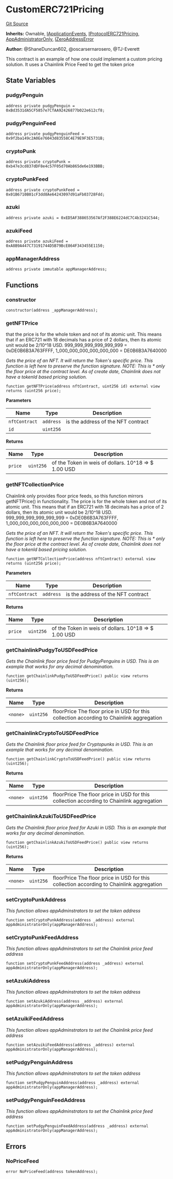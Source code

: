 # CustomERC721Pricing
[Git Source](https://github.com/thrackle-io/tron/blob/8134a3beedf036c43fc49cdc1818732eb057f270/src/example/pricing/CustomERC721Pricing.sol)

**Inherits:**
Ownable, [IApplicationEvents](/src/common/IEvents.sol/interface.IApplicationEvents.md), [IProtocolERC721Pricing](/src/common/IProtocolERC721Pricing.sol/interface.IProtocolERC721Pricing.md), [AppAdministratorOnly](/src/protocol/economic/AppAdministratorOnly.sol/contract.AppAdministratorOnly.md), [IZeroAddressError](/src/common/IErrors.sol/interface.IZeroAddressError.md)

**Author:**
@ShaneDuncan602, @oscarsernarosero, @TJ-Everett

This contract is an example of how one could implement a custom pricing solution. It uses a Chainlink Price Feed to get the token price


## State Variables
### pudgyPenguin

```solidity
address private pudgyPenguin = 0xBd3531dA5CF5857e7CfAA92426877b022e612cf8;
```


### pudgyPenguinFeed

```solidity
address private pudgyPenguinFeed = 0x9f2ba149c2A0Ee76043d83558C4E79E9F3E5731B;
```


### cryptoPunk

```solidity
address private cryptoPunk = 0xb47e3cd837dDF8e4c57F05d70Ab865de6e193BBB;
```


### cryptoPunkFeed

```solidity
address private cryptoPunkFeed = 0x01B6710B01cF3dd8Ae64243097d91aFb03728Fdd;
```


### azuki

```solidity
address private azuki = 0xED5AF388653567Af2F388E6224dC7C4b3241C544;
```


### azukiFeed

```solidity
address private azukiFeed = 0xA8B9A447C73191744D5B79BcE864F343455E1150;
```


### appManagerAddress

```solidity
address private immutable appManagerAddress;
```


## Functions
### constructor


```solidity
constructor(address _appManagerAddress);
```

### getNFTPrice

that the price is for the whole token and not of its atomic unit. This means that if
an ERC721 with 18 decimals has a price of 2 dollars, then its atomic unit would be 2/10^18 USD.
999_999_999_999_999_999 = 0xDE0B6B3A763FFFF, 1_000_000_000_000_000_000 = DE0B6B3A7640000

*Gets the price of an NFT. It will return the Token's specific price. This function is left here to preserve the function signature. NOTE: This is  * only the floor price at the contract level. As of create date, Chainlink does not have a tokenId based pricing solution.*


```solidity
function getNFTPrice(address nftContract, uint256 id) external view returns (uint256 price);
```
**Parameters**

|Name|Type|Description|
|----|----|-----------|
|`nftContract`|`address`|is the address of the NFT contract|
|`id`|`uint256`||

**Returns**

|Name|Type|Description|
|----|----|-----------|
|`price`|`uint256`|of the Token in weis of dollars. 10^18 => $ 1.00 USD|


### getNFTCollectionPrice

Chainlink only provides floor price feeds, so this function mirrors getNFTPrice() in functionality.
The price is for the whole token and not of its atomic unit. This means that if
an ERC721 with 18 decimals has a price of 2 dollars, then its atomic unit would be 2/10^18 USD.
999_999_999_999_999_999 = 0xDE0B6B3A763FFFF, 1_000_000_000_000_000_000 = DE0B6B3A7640000

*Gets the price of an NFT. It will return the Token's specific price. This function is left here to preserve the function signature. NOTE: This is  * only the floor price at the contract level. As of create date, Chainlink does not have a tokenId based pricing solution.*


```solidity
function getNFTCollectionPrice(address nftContract) external view returns (uint256 price);
```
**Parameters**

|Name|Type|Description|
|----|----|-----------|
|`nftContract`|`address`|is the address of the NFT contract|

**Returns**

|Name|Type|Description|
|----|----|-----------|
|`price`|`uint256`|of the Token in weis of dollars. 10^18 => $ 1.00 USD|


### getChainlinkPudgyToUSDFeedPrice

*Gets the Chainlink floor price feed for PudgyPenguins in USD. This is an example that works for any decimal denomination.*


```solidity
function getChainlinkPudgyToUSDFeedPrice() public view returns (uint256);
```
**Returns**

|Name|Type|Description|
|----|----|-----------|
|`<none>`|`uint256`|floorPrice The floor price in USD for this collection according to Chainlink aggregation|


### getChainlinkCryptoToUSDFeedPrice

*Gets the Chainlink floor price feed for Cryptopunks in USD. This is an example that works for any decimal denomination.*


```solidity
function getChainlinkCryptoToUSDFeedPrice() public view returns (uint256);
```
**Returns**

|Name|Type|Description|
|----|----|-----------|
|`<none>`|`uint256`|floorPrice The floor price in USD for this collection according to Chainlink aggregation|


### getChainlinkAzukiToUSDFeedPrice

*Gets the Chainlink floor price feed for Azuki in USD. This is an example that works for any decimal denomination.*


```solidity
function getChainlinkAzukiToUSDFeedPrice() public view returns (uint256);
```
**Returns**

|Name|Type|Description|
|----|----|-----------|
|`<none>`|`uint256`|floorPrice The floor price in USD for this collection according to Chainlink aggregation|


### setCryptoPunkAddress

*This function allows appAdminstrators to set the token address*


```solidity
function setCryptoPunkAddress(address _address) external appAdministratorOnly(appManagerAddress);
```

### setCryptoPunkFeedAddress

*This function allows appAdminstrators to set the Chainlink price feed address*


```solidity
function setCryptoPunkFeedAddress(address _address) external appAdministratorOnly(appManagerAddress);
```

### setAzukiAddress

*This function allows appAdminstrators to set the token address*


```solidity
function setAzukiAddress(address _address) external appAdministratorOnly(appManagerAddress);
```

### setAzuikiFeedAddress

*This function allows appAdminstrators to set the Chainlink price feed address*


```solidity
function setAzuikiFeedAddress(address _address) external appAdministratorOnly(appManagerAddress);
```

### setPudgyPenguinAddress

*This function allows appAdminstrators to set the token address*


```solidity
function setPudgyPenguinAddress(address _address) external appAdministratorOnly(appManagerAddress);
```

### setPudgyPenguinFeedAddress

*This function allows appAdminstrators to set the Chainlink price feed address*


```solidity
function setPudgyPenguinFeedAddress(address _address) external appAdministratorOnly(appManagerAddress);
```

## Errors
### NoPriceFeed

```solidity
error NoPriceFeed(address tokenAddress);
```

